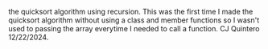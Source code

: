 the quicksort algorithm using recursion. This was the first time I made the quicksort algorithm
without using a class and member functions so I wasn't used to passing the array everytime I 
needed to call a function. CJ Quintero 12/22/2024. 
